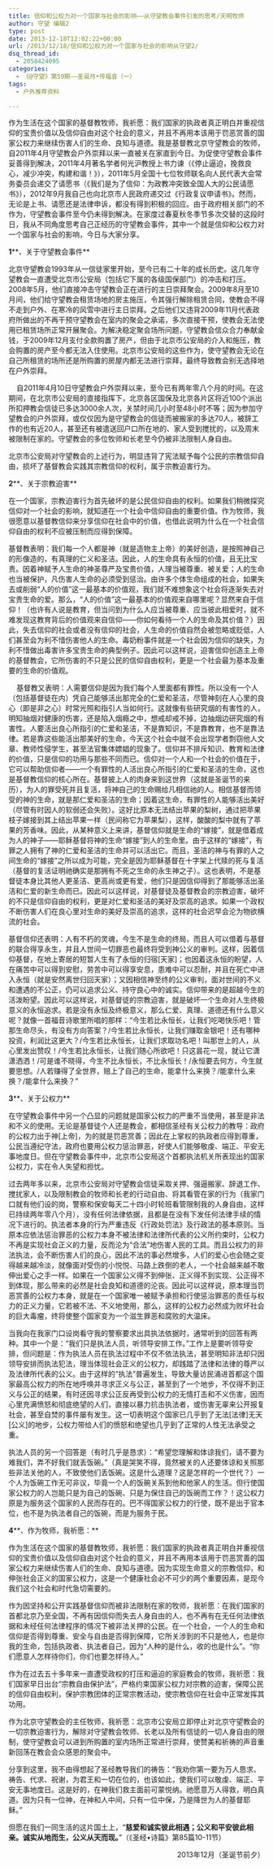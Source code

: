 ```yaml
---
title: 信仰和公权力对一个国家与社会的影响——从守望教会事件引发的思考/天明牧师
author: 守望 编辑2
type: post
date: 2013-12-18T12:02:22+00:00
url: /2013/12/18/信仰和公权力对一个国家与社会的影响从守望2/
dsq_thread_id:
  - 2058424095
categories:
  - 《@守望》第59期——圣诞月•传福音（一）
tags:
  - 户外推荐资料

---
```

作为生活在这个国家的基督教牧师，我祈愿：我们国家的执政者真正明白并重视信仰的宝贵价值以及信仰自由对这个社会的意义，并且不再用本该用于罚恶赏善的国家公权力来继续伤害人们的生命、良知与道德。<!--more-->我是基督教北京守望教会的牧师，自2011年4月守望教会户外崇拜以来一直被关在家直到今日。为促使守望教会事件妥善得到解决，2011年4月著名学者何光沪教授上书力谏（《停止逼迫，挽救良心，减少冲突，构建和谐！》），2011年5月全国十七位牧师联名向人民代表大会常务委员会递交了请愿书（《我们是为了信仰：为政教冲突致全国人大的公民请愿书》），2012年9月我自己也向北京市人民政府递交过《行政复议申请书》。然而，无论是上书、请愿还是法律申诉，都没有得到积极的回应。由于政府相关部门的不作为，守望教会事件至今仍未得到解决。在家度过春夏秋冬季节多次交替的这段时日，我从不同角度思考自己正经历的守望教会事件，其中一个就是信仰和公权力对一个国家与社会的影响，今日与大家分享。 

**1****、关于守望教会事件** 

北京守望教会1993年从一信徒家里开始，至今已有二十年的成长历史。这几年守望教会一直遭受北京市公安局（包括它下属的各级国保部门）的冲击和打压。2008年5月，他们直接冲击守望教会正在进行的主日崇拜聚会。2009年8月至10月间，他们给守望教会租赁场地的房主施压，令其强行解除租赁合同，使教会不得不走到户外、在寒冷的风雪中进行主日崇拜。之后他们又违背2009年11月代表政府所做出的不再干预守望教会在室内的聚会之承诺，多次直接干预，使教会无法使用已租赁场所正常开展聚会。为解决稳定聚会场所问题，守望教会信众合力奉献金钱，于2009年12月支付全款购置了房产，但由于北京市公安局的介入和施压，教会购置的房产至今都无法入住使用。北京市公安局的这些作为，使守望教会无论在自己所租赁的场所还是所购置的房屋内都无法进行崇拜，最终导致教会别无选择地在户外崇拜。

    自2011年4月10日守望教会户外崇拜以来，至今已有两年零八个月的时间。在这期间，在北京市公安局的直接指挥下，北京各区国保及北京各片区将近100个派出所扣押教会信徒已多达3000余人次，关禁时间几小时至48小时不等；因为参加守望教会的户外崇拜，或仅仅因为是守望教会的信徒而被搬家的多达70人，被辞工作的也有近20人，甚至还有被遣送回户口所在地的、家人受到搅扰的，以及周末被限制在家的。守望教会的多位牧师和长老至今仍被非法限制人身自由。

北京市公安局对守望教会的上述行为，明显违背了宪法赋予每个公民的宗教信仰自由，损坏了基督教会实践其宗教信仰的权利，属于宗教迫害行为。 

**2****、关于宗教迫害**     

在一个国家，宗教迫害行为首先破坏的是公民信仰自由的权利。如果我们稍微探究信仰对一个社会的影响，就知道在一个社会中信仰自由的重要价值。作为牧师，我很愿意以基督教信仰来分享信仰在社会中的价值，也借此说明为什么在一个社会信仰自由的权利不应被压制而应得到保障。

基督教表明：我们每一个人都是神（就是造物主上帝）的美好创造，是按照神自己的形像造的，有真理的仁义和圣洁。因此，人的生命具有永恒的价值，且无比宝贵。因着神赋予人生命的神圣尊严及宝贵价值，人理当被尊重、被关爱；人的生命也当被保护，凡伤害人生命的必须受到惩治。由许多个体生命组成的社会，如果失去或削弱“人的价值”这一最基本的价值观，我们就不难想象这个社会将逐渐失去对宝贵生命的爱。那么，“人的价值”这一最基本的价值观来自哪里呢？显然来自于信仰！（也许有人说是教育，但当问到为什么人应当被尊重、应当彼此相爱时，就不难发现这教育背后的价值观来自信仰——你如何看待一个人的生命及其价值？）因此，失去信仰的社会或者没有信仰的社会，人生命的价值自然会被忽略或贬低，人们甚至会为利不惜伤害他人的生命。毒奶粉事件就是一个社会因为信仰的缺失，为利不惜做出毒害许多宝贵生命的典型例子。因此可以这样说，迫害信仰创造主上帝的基督教会，它所伤害的不只是公民的信仰自由权利，更是一个社会最为基本及重要的生命的价值观。

    基督教又表明：人需要信仰是因为我们每个人里面都有罪性。所以没有一个人（包括基督徒在内）凭自己能够活出那完全的仁爱和圣洁，尽管神刻在人心里的良心（即是非之心）时常光照和指引人当如何行。这就像有些研究烟的有害性的人，明知抽烟对健康的伤害，还是陷入烟瘾之中，想戒却戒不掉，边抽烟边研究烟的有害性。人要活出良心所指引的仁爱和圣洁，不是靠知识，不是靠教育，也不是靠法律。若是靠这些能活出那美好的生命，今天这个社会中就不会出现学者剽窃他人文章、教师性侵学生，甚至法官集体嫖娼的现象了。信仰并不排斥知识、教育和法律的价值，只是信仰的功用与那些不同而已。信仰对一个人和一个社会的价值在于，它可以帮助信仰者——一个有罪性的人活出良心所指引的仁爱和圣洁的生命，这也是基督教信仰的核心所在。基督披上人的肉身来到这世界（这就是圣诞节的来历），为人的罪受死并且复活，将神自己的生命赐给凡相信祂的人。相信基督而领受的神的生命，就是那仁爱和圣洁的生命；因着这生命，有罪性的人能够活出美好（尽管有时因人的软弱还会失败）。这好比原本无法结出苹果的梨树，通过把苹果枝子嫁接到其上结出苹果一样（民间称它为苹果梨），这样，酸酸的梨中就有了苹果的芳香味。因此，从某种意义上来讲，基督信仰就是生命的“嫁接”，就是借着成为人的神子——耶稣基督将神的生命“嫁接”到人的生命里。由于这样的“嫁接”，有罪之人拥有了神的仁爱和圣洁的生命并可以活出它。而且，圣洁的神与有罪的人之间生命的“嫁接”之所以成为可能，完全是因为耶稣基督在十字架上代赎的死与复活（基督的复活证明祂确实是那拥有不死之生命的永生神之子）。这也表明，不是基督徒本身比其他人更圣洁、更高尚或更有爱，他们只是因信仰得到了那能够活出圣洁和仁爱的新生命而已。因此可以这样说，对基督徒及基督教会的宗教迫害，破坏的不只是信仰自由的权利，更是对仁爱和圣洁的美好及崇高的追求。如果一个政权不断伤害人们在良心里对生命的美好及崇高的追求，这样的社会迟早会沦为物欲横流的社会。

基督信仰还表明：人有不朽的灵魂，今生不是生命的终局，而且人可以借着与基督的联合得享永生，并且人世间一切罪恶也最终将受到神公义的审判。这样，因着信仰基督，在地上寄居的短暂人生有了永恒的归宿[天家]；也因着这永恒的盼望，人在痛苦中可以得到安慰，劳苦中可以得享安息，患难中可以忍耐，并且在死亡中进入永恒（就是安然离世归回天家）；又因相信神至终的公义审判，面对世间的不义和遭遇的不公正，仍可以追求公义、持守良心中的诚实。信仰带来的是超越今生的活泼盼望。因此可以这样说，对基督徒的宗教迫害，就是破坏一个生命对人生终极意义的永恒追求。若是没有永恒及终极意义，那么仁爱、真理、道德还有什么意义呢？就像一首福音诗歌里所唱的那样：“今生若比永恒长，让我们吃喝快乐吧！管那生命尽头，有没有方向答案？/今生若比永恒长，让我们赚取金银吧！还有哪种投资，利润比这更大？/今生若比永恒长，让我们求取功名吧！叫那世上的人，从心里发出赞叹！/今生若比永恒长，让我们随心所欲吧！只这昙花一现，就让它潇潇洒洒！/可是谁不晓得，今生不比永恒长，不比永恒长！/永恒要去何方，今生就要思想。/人若赚得了全世界，赔上了自己的生命，能拿什么来换？/能拿什么来换？/能拿什么来换？” 

**3****、关于公权力** 

在守望教会事件中另一个凸显的问题就是国家公权力的严重不当使用，甚至是非法和不义的使用。无论是基督徒个人还是教会，都相信圣经有关公权力的教导：政府的公权力出于神[上帝]，为的就是罚恶赏善；因此在上掌权的执政者应得到尊重，公民当遵纪守法，政府也要用公权力惩治罪恶，好使人们能够敬虔、端正、平安无事地度日。但在守望教会事件中，北京市公安局这个首都执法机关所表现出的国家公权力，实在令人失望和担忧。

过去两年多以来，北京市公安局对守望教会信徒采取关押、强逼搬家、辞退工作、搅扰家人，以及限制教会的牧师和长老的行动自由、将其看管在家的行为（我家门口就有他们设的岗，警察和保安每天二十四小时轮班看管限制我的人身自由，这样已持续两年零八个月），没有任何法律依据，且都是在没有下发任何法律手续的情况下进行的。执法者本身的行为严重违反《行政处罚法》及行政法的基本原则。当原本应依法惩治罪恶的公权力本身不被法律和法律所代表的公义所约束时，公权力不再是实现社会正义的力量，反而沦为“合法”地伤害人民的工具。而且公权力的非法执法，会不断伤害人们的良心，因此不法的事必然增多，人们的爱心也会随之变得越来越冷淡，就像面对受伤的小悦悦、马路上跌倒的老人，一个社会越来越不敢伸出爱心之手一样。如果在一个国家公义得不到伸张、正义得不到实现、公正得不到体现，那么带来的必然是社会良知和道德的沦丧。因此可以这样说，原本理当罚恶赏善的公权力本身，就是在一个国家唯一被赋予承担和行使惩治罪恶的责任与权力的正义力量，它若被不法、不义地使用，那么，这样的公权力必然成为败坏社会的巨大毒瘤，终将使整个国家变为一个滋生罪恶和腐败的大温床。

当我向在我家门口设岗看守我的警察要求出具执法依据时，通常听到的回答有两种。其中一个是：“我们只是执法人员，听领导安排工作。”工作上是要听领导安排，但问题是：作为执法人员在执法过程中不仅不依法执法，甚至明知非法却只因领导安排而执法犯法，理当体现社会正义的公权力，却践踏了法律和法律的尊严以及法律所代表的公义。由于这样的“执法”普遍发生，导致大量访民涌进首都这个国家最高公权力的所在地呼唤并寻求正义与公正，甚至到了一个地步，不仅得不到正义与公正的结果，有时还因寻求公正反再受到公权力的无情打击和不义伤害，因而心里充满愤怒和彻底绝望的人们，直接以暴力抗击执法者，或伤害无辜来公开报复社会，甚至自焚的事件屡有发生。这一切表明这个国家已几乎到了无法[法律]无天[公义]的地步，公权力带给人们的愤怒和绝望也几乎到了正常的人性无法承受之重。

执法人员的另一个回答是（有时几乎是恳求）：“希望您理解和体谅我们，请不要为难我们，弄不好我们就丢饭碗。”（真是哭笑不得，竟然被关的人还要体谅和关照那些非法关他的人，不致使他们丢饭碗。这是什么道理？这是怎样的一个世代？）一个人为饭碗工作无可非议，毕竟一个人的饭碗关系到他和他家人的生活。但行使国家公权力的人岂能只是为自己的饭碗、只是为保住自己的饭碗而工作？！这公权力原是为服务这个国家的人民而存在的。巴不得国家公权力的行使，既不是出于官本位，也不是为执法者自己的饭碗，而是为服务于民。 

**4****、作为牧师，我祈愿：** 

作为生活在这个国家的基督教牧师，我祈愿：我们国家的执政者真正明白并重视信仰的宝贵价值以及信仰自由对这个社会的意义，并且不再用本该用于罚恶赏善的国家公权力来继续伤害人们的生命、良知与道德。因为实现生命意义的宗教信仰，和伸张社会正义的国家公权力，这是一个健康社会必不可少的两个重要因素，是现今我们这个社会和时代急切需要的。

作为因坚持和公开实践基督信仰而被非法限制在家的牧师，我祈愿：在我们国家的首都北京乃至全国，不再有因信仰而失去人身自由的人，也不再有在无任何法律依据和未经任何法律程序的情况下被非法关押的公民。在一个社会，一个人的生命和信仰是否得到尊重、安全与自由是否得到保障，它所关涉到的不只是他人，也是你我的生命，包括执政者、执法者自己，因为“人种的是什么，收的也是什么”。“你们愿意人怎样待你们，你们也要怎样待人。”

作为在过去五十多年来一直遭受政权的打压和逼迫的家庭教会的牧师，我祈愿：我们国家早日出台“宗教自由保护法”，严格约束国家公权力对宗教的迫害，保障公民的信仰自由权利，保护宗教团体的正常宗教活动，使宗教信仰在社会中正常发挥其功用。

作为北京守望教会的主任牧师，我祈愿：北京市公安局立即停止对北京守望教会的一切宗教迫害行为，解除对守望教会牧师、长老以及所有信徒的一切人身自由的限制，使守望教会可以进到所购置的室内场所正常进行崇拜，使赞美和祈祷的声音重新回荡在教会会众感恩的聚会中。 

分享到这里，我不由得想起了圣经教导我们的祷告：“我劝你第一要为万人恳求、祷告、代求、祝谢，为君王和一切在位的，也该如此，使我们可以敬虔、端正、平安无事地度日。这是好的，在神我们救主面前可蒙悦纳。祂愿意万人得救，明白真道。因为只有一位神，在神和人中间，只有一位中保，乃是降世为人的基督耶稣。” 

但愿在我们一同生活的这片国土上，“**慈爱和诚实彼此相遇；公义和平安彼此相亲。诚实从地而生，公义从天而现。**”（《圣经•诗篇》第85篇10-11节） 

<p style="text-align: right;">
                                   2013年12月（圣诞节前夕）
</p>

&nbsp;